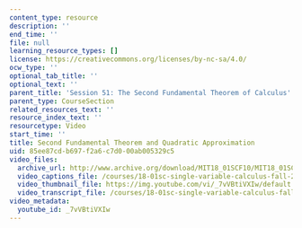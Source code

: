 ```yaml
---
content_type: resource
description: ''
end_time: ''
file: null
learning_resource_types: []
license: https://creativecommons.org/licenses/by-nc-sa/4.0/
ocw_type: ''
optional_tab_title: ''
optional_text: ''
parent_title: 'Session 51: The Second Fundamental Theorem of Calculus'
parent_type: CourseSection
related_resources_text: ''
resource_index_text: ''
resourcetype: Video
start_time: ''
title: Second Fundamental Theorem and Quadratic Approximation
uid: 85ee87cd-b697-f2a6-c7d0-00ab005329c5
video_files:
  archive_url: http://www.archive.org/download/MIT18_01SCF10/MIT18_01SCF10Rec_41_300k.mp4
  video_captions_file: /courses/18-01sc-single-variable-calculus-fall-2010/becd3d4c4eeb54c6abb15127346e3af4_7vVBtiVXIw.vtt
  video_thumbnail_file: https://img.youtube.com/vi/_7vVBtiVXIw/default.jpg
  video_transcript_file: /courses/18-01sc-single-variable-calculus-fall-2010/5cc8658d7dec01542663e9a08f3be8b3_7vVBtiVXIw.pdf
video_metadata:
  youtube_id: _7vVBtiVXIw
---
```

